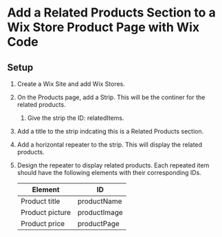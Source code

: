 # Add a Related Products Section to a Wix Store Product Page with Wix Code
## Setup
1. Create a Wix Site and add Wix Stores.
2. On the Products page, add a Strip. This will be the continer for the related products.
   1. Give the strip the ID:  relatedItems.
3. Add a title to the strip indcating this is a Related Products section.
4. Add a horizontal repeater to the strip. This will display the related products. 
5. Design the repeater to display related products. Each repeated item should have the following elements with their corresponding IDs.

   |Element|ID|
   |-------|--|
   |Product title| productName|
   |Product picture| productImage|
   |Product price| productPage|
